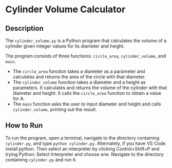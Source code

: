 # Cylinder Volume Calculator

## Description
The `cylinder_volume.py` is a Python program that calculates the volume of a cylinder given integer values for its diameter and height. 

The program consists of three functions: `circle_area`, `cylinder_volume`, and `main`. 

- The `circle_area` function takes a diameter as a parameter and calculates and returns the area of the circle with that diameter. 
- The `cylinder_volume` function takes a diameter and a height as parameters. It calculates and returns the volume of the cylinder with that diameter and height. It calls the `circle_area` function to obtain a value for A. 
- The `main` function asks the user to input diameter and height and calls `cylinder_volume`, printing out the result. 

## How to Run
To run the program, open a terminal, navigate to the directory containing `cylinder.py`, and type `python cylinder.py`.
Alternately, if you have VS Code install python. Then select an interpreter by clicking Control+Shift+P and trying Python: Select Interpreter and choose one. Navigate to the directory containing `cylinder.py` and run it.